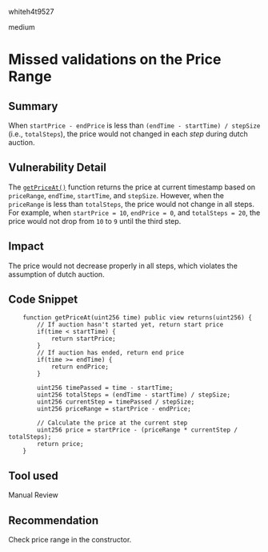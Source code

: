whiteh4t9527

medium

# Missed validations on the Price Range

## Summary
When `startPrice - endPrice` is less than `(endTime - startTime) / stepSize` (i.e., `totalSteps`), the price would not changed in each *step* during dutch auction.

## Vulnerability Detail
The [`getPriceAt()`](https://github.com/sherlock-audit/2023-07-beam-auction/blob/main/dutch-nft/src/MeritDutchAuction.sol#L122) function returns the price at current timestamp based on `priceRange`, `endTime`, `startTime`, and `stepSize`. However, when the `priceRange` is less than `totalSteps`, the price would not change in all steps. For example, when `startPrice = 10`, `endPrice = 0`, and `totalSteps = 20`, the price would not drop from `10` to `9` until the third step.

## Impact
The price would not decrease properly in all steps, which violates the assumption of dutch auction.

## Code Snippet
```solidity
    function getPriceAt(uint256 time) public view returns(uint256) {
        // If auction hasn't started yet, return start price
        if(time < startTime) {
            return startPrice;
        }
        // If auction has ended, return end price
        if(time >= endTime) {
            return endPrice;
        }

        uint256 timePassed = time - startTime;
        uint256 totalSteps = (endTime - startTime) / stepSize;
        uint256 currentStep = timePassed / stepSize;
        uint256 priceRange = startPrice - endPrice;

        // Calculate the price at the current step
        uint256 price = startPrice - (priceRange * currentStep / totalSteps);
        return price;
    }
```

## Tool used

Manual Review

## Recommendation
Check price range in the constructor.